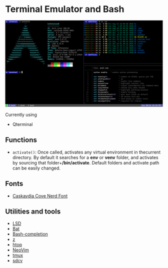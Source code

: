 # Terminal Emulator and Bash

![Terminal](terminalss.png)

Currently using 
- Qterminal

## Functions
- `activate()`: Once called, activates any virtual environment in thecurrent directory. By default it searches for a __env__ or __venv__ folder, and activates by sourcing that folder+__/bin/activate__. Default folders and activate path can be easily changed.

## Fonts
- [Caskaydia Cove Nerd Font](https://github.com/ryanoasis/nerd-fonts/tree/master/patched-fonts/CascadiaCode)

## Utilities and tools
- [LSD](https://github.com/Peltoche/lsd)
- [Bat](https://github.com/sharkdp/bat)
- [Bash-completion](https://github.com/scop/bash-completion)
- [z](https://github.com/rupa/z)
- [htop](https://hisham.hm/htop/)
- [NeoVim](https://neovim.io)
- [tmux](https://github.com/tmux/tmux/wiki)
- [sdcv](http://dushistov.github.io/sdcv/)
